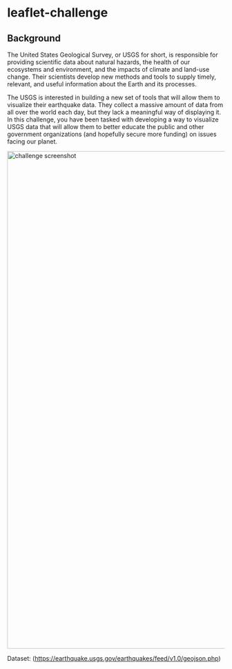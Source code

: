# leaflet-challenge
## Background
The United States Geological Survey, or USGS for short, is responsible for providing scientific data about natural hazards, the health of our ecosystems and environment, and the impacts of climate and land-use change. Their scientists develop new methods and tools to supply timely, relevant, and useful information about the Earth and its processes.

The USGS is interested in building a new set of tools that will allow them to visualize their earthquake data. They collect a massive amount of data from all over the world each day, but they lack a meaningful way of displaying it. In this challenge, you have been tasked with developing a way to visualize USGS data that will allow them to better educate the public and other government organizations (and hopefully secure more funding) on issues facing our planet.

<img width="1153" alt="challenge screenshot" src="https://user-images.githubusercontent.com/119360371/231300525-6d646965-42eb-4b9c-ab70-5b5851ee36b7.png">

Dataset: (https://earthquake.usgs.gov/earthquakes/feed/v1.0/geojson.php)
